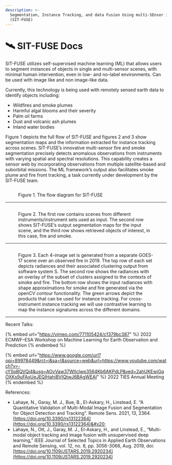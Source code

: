 ```yaml
---
description: >-
  Segmentation, Instance Tracking, and data Fusion Using multi-SEnsor imagery 
  (SIT-FUSE)
---
```


# 🛰️ SIT-FUSE Docs

SIT-FUSE utilizes self-supervised machine learning (ML)  that allows users to segment instances of objects in single and multi-sensor scenes, with minimal human intervention, even in low- and no-label environments. Can be used with image like and non image-like data.&#x20;

Currently, this technology is being used with remotely sensed earth data to identify objects including:

* Wildfires and smoke plumes
* Harmful algal blooms and their severity
* Palm oil farms
* Dust and volcanic ash plumes
* Inland water bodies

Figure 1 depicts the full flow of SIT-FUSE and figures 2 and 3 show segmentation maps and the information extracted for instance tracking across scenes. SIT-FUSE’s innovative multi-sensor fire and smoke segmentation precisely detects anomalous observations from instruments with varying spatial and spectral resolutions. This capability creates a sensor web by incorporating observations from multiple satellite-based and suborbital missions. The ML framework’s output also facilitates smoke plume and fire front tracking, a task currently under development by the SIT-FUSE team.

<figure><img src=".gitbook/assets/Screenshot 2024-04-23 at 9.07.28 PM.png" alt=""><figcaption><p>Figure 1. The flow diagram for SIT-FUSE</p></figcaption></figure>

***

<figure><img src="https://lh7-us.googleusercontent.com/YOsc_q62-vEjxvqJVMIF_5Unt5GU4UndqNIQf_q7WCXYLYk7S8-Eax2t8LfL850GFdeTW0t48FllBtA1V8CTfn_2GJm7F61hfPzqgvZ-WM9x8dwDstDgjPyoRhwOz3J2OulNSZ8aaf435xXgvseVCoE" alt=""><figcaption><p>Figure 2. The first row contains scenes from different instruments/instrument sets used as input. The second row shows SIT-FUSE’s output segmentation maps for the input scene, and the third row shows retrieved objects of interest, in this case, fire and smoke.</p></figcaption></figure>

***

<figure><img src="https://lh7-us.googleusercontent.com/F26NyNgjlpnI3QEaLNRgdr3H6H4E9xyhCq-q8Ucr9tJL525esTtTulDBdXv2VlJlwqi3YeVZxDEdlCWGNKrm4oPa8NnlH6FacAPaIKXAF_bWApKCbF7Lsc4VZqrmj3E5NLVJyALxk2gMeQk6dTyRTnQ" alt=""><figcaption><p>Figure 3. Each 4-image set is generated from a separate GOES-17 scene over an observed fire in 2019. The top row of each set depicts radiances and their associated clustering output from software system S. The second row shows the radiances with an overlay of the subset of clusters assigned to the contexts of smoke and fire. The bottom row shows the input radiances with shape approximations for smoke and fire generated via the openCV contour functionality. The green arrows depict the products that can be used for instance tracking. For cross-instrument instance tracking we will use contrastive learning to map the instance signatures across the different domains.</p></figcaption></figure>

***

Recent Talks:

{% embed url="https://vimeo.com/771105424/c1379bc387" %}
2022 ECMWF–ESA Workshop on Machine Learning for Earth Observation and Prediction
{% endembed %}

{% embed url="https://www.google.com/url?opi=89978449&rct=j&sa=t&source=web&url=https://www.youtube.com/watch?v=-cYSpBQVQi4&usg=AOvVaw37WlIcIwp3564Kb6AKPdLP&ved=2ahUKEwiGqOXKs9uFAxUeJEQIHahiBVIQtwJ6BAgWEAI" %}
2022 TIES Annual Meeting
{% endembed %}

References:

* Lahaye, N., Garay, M. J., Bue, B., El-Askary, H., Linstead, E. “A Quantitative Validation of  Multi-Modal Image Fusion and Segmentation for Object Detection and Tracking”. Remote Sens. 2021, 13, 2364. [https://doi.org/10.3390/rs13122364](https://doi.org/10.3390/rs13122364)&#x20;
* Lahaye, N., Ott, J., Garay, M. J., El-Askary, H., and Linstead, E., “Multi-modal object tracking and image fusion with unsupervised deep learning,” IEEE Journal of Selected Topics in Applied Earth Observations and Remote Sensing, vol. 12, no. 8, pp. 3056-3066, Aug. 2019, doi: [https://doi.org/10.1109/JSTARS.2019.2920234](https://doi.org/10.1109/JSTARS.2019.2920234)
